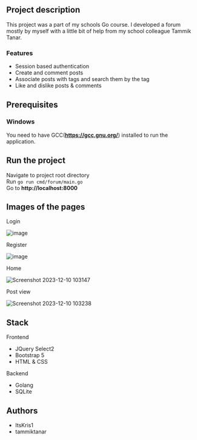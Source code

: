 ## Project description

This project was a part of my schools Go course. I developed a forum mostly by myself with a little bit of help from my school colleague Tammik Tanar.

### Features

- Session based authentication
- Create and comment posts
- Associate posts with tags and search them by the tag
- Like and dislike posts & comments

## Prerequisites

### Windows

You need to have GCC(**https://gcc.gnu.org/**) installed to run the application.

## Run the project

Navigate to project root directory<br> Run `go run cmd/forum/main.go`<br> Go to **http://localhost:8000**

## Images of the pages
Login

![image](https://github.com/ItsKris1/forum/assets/69897943/aa47ea59-dd0a-4a6e-ae3a-b897348f407c)

Register

![image](https://github.com/ItsKris1/forum/assets/69897943/959b7ba9-89fd-466f-a474-9af607c08e8a)


Home

![Screenshot 2023-12-10 103147](https://github.com/ItsKris1/forum/assets/69897943/48d0094e-b87b-46fa-b3a0-9928310b5132)

Post view

![Screenshot 2023-12-10 103238](https://github.com/ItsKris1/forum/assets/69897943/29fa26fc-e3e3-4dc2-84e0-64c1d580b42f)

## Stack
Frontend

- JQuery Select2
- Bootstrap 5
- HTML & CSS

Backend

- Golang
- SQLite

## Authors

- ItsKris1
- tammiktanar
